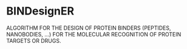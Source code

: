 # BINDesignER
ALGORITHM FOR THE DESIGN OF PROTEIN BINDERS (PEPTIDES, NANOBODIES, ...) FOR THE MOLECULAR RECOGNITION OF PROTEIN TARGETS OR DRUGS.
